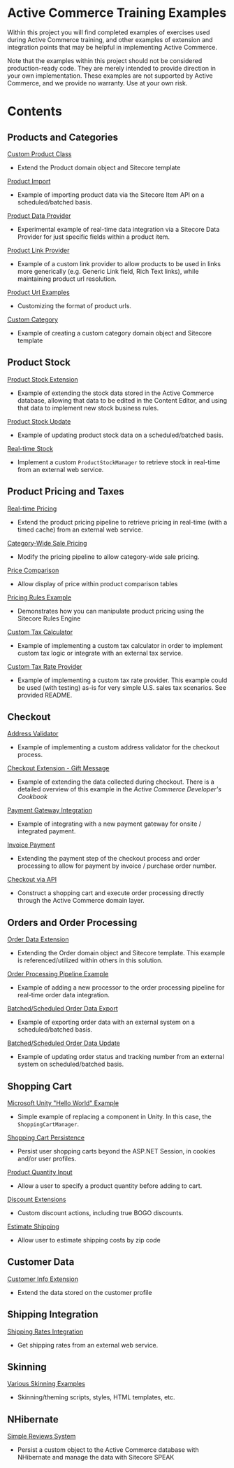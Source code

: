 Active Commerce Training Examples
========
Within this project you will find completed examples of exercises used during Active Commerce training,
and other examples of extension and integration points that may be helpful in implementing Active Commerce.

Note that the examples within this project should not be considered production-ready code. They are merely
intended to provide direction in your own implementation. These examples are not supported by Active Commerce,
and we provide no warranty. Use at your own risk.

# Contents

## Products and Categories

[Custom Product Class](./src/ActiveCommerce.Training.CustomProduct)
- Extend the Product domain object and Sitecore template

[Product Import](./src/ActiveCommerce.Training.ProductImport)
- Example of importing product data via the Sitecore Item API on a scheduled/batched basis.

[Product Data Provider](./src/ActiveCommerce.Training.ProductDataProvider)
- Experimental example of real-time data integration via a Sitecore Data Provider for just specific fields within a product item.

[Product Link Provider](./src/ActiveCommerce.Training.ProductLinkProvider)
- Example of a custom link provider to allow products to be used in links more generically (e.g. Generic Link field, Rich Text links), while maintaining product url resolution.

[Product Url Examples](./src/ActiveCommerce.Training.ProductUrl)
- Customizing the format of product urls.

[Custom Category](./src/ActiveCommerce.Training.CustomCategory)
- Example of creating a custom category domain object and Sitecore template


## Product Stock

[Product Stock Extension](./src/ActiveCommerce.Training.ProductStockExtension)
- Example of extending the stock data stored in the Active Commerce database, allowing that data to be edited in the Content Editor, and using that data to implement new stock business rules.

[Product Stock Update](./src/ActiveCommerce.Training.ProductStockUpdate)
- Example of updating product stock data on a scheduled/batched basis.

[Real-time Stock](./src/ActiveCommerce.Training.RealTimeStock)
- Implement a custom `ProductStockManager` to retrieve stock in real-time from an external web service.


## Product Pricing and Taxes

[Real-time Pricing](./src/ActiveCommerce.Training.RealTimePricing)
- Extend the product pricing pipeline to retrieve pricing in real-time (with a timed cache) from an external web service.

[Category-Wide Sale Pricing](./src/ActiveCommerce.Training.CategorySale)
- Modify the pricing pipeline to allow category-wide sale pricing.

[Price Comparison](./src/ActiveCommerce.Training.ComparePrice)
- Allow display of price within product comparison tables

[Pricing Rules Example](./src/ActiveCommerce.Training.PriceRules)
- Demonstrates how you can manipulate product pricing using the Sitecore Rules Engine

[Custom Tax Calculator](./src/ActiveCommerce.Training.TaxCalculator)
- Example of implementing a custom tax calculator in order to implement custom tax logic or integrate with an external tax service.

[Custom Tax Rate Provider](./src/ActiveCommerce.Training.TaxRateProvider)
- Example of implementing a custom tax rate provider. This example could be used (with testing) as-is for very simple U.S. sales tax scenarios. See provided README.

## Checkout

[Address Validator](./src/ActiveCommerce.Training.AddressValidator)
- Example of implementing a custom address validator for the checkout process.

[Checkout Extension - Gift Message](./src/ActiveCommerce.GiftMessage)
- Example of extending the data collected during checkout. There is a detailed overview of this example in the *Active Commerce Developer's Cookbook*

[Payment Gateway Integration](./src/ActiveCommerce.Training.OnsitePayment)
- Example of integrating with a new payment gateway for onsite / integrated payment.

[Invoice Payment](./src/ActiveCommerce.Training.InvoicePayment)
- Extending the payment step of the checkout process and order processing to allow for payment by invoice / purchase order number.

[Checkout via API](./src/ActiveCommerce.Training.CheckoutViaApi)
- Construct a shopping cart and execute order processing directly through the Active Commerce domain layer.

## Orders and Order Processing

[Order Data Extension](./src/ActiveCommerce.Training.OrderExtension)
- Extending the Order domain object and Sitecore template. This example is referenced/utilized within others in this solution.

[Order Processing Pipeline Example](./src/ActiveCommerce.Training.OrderProcessing)
- Example of adding a new processor to the order processing pipeline for real-time order data integration.

[Batched/Scheduled Order Data Export](./src/ActiveCommerce.Training.OrderBatching)
- Example of exporting order data with an external system on a scheduled/batched basis.

[Batched/Scheduled Order Data Update](./src/ActiveCommerce.Training.OrderUpdate)
- Example of updating order status and tracking number from an external system on scheduled/batched basis.


## Shopping Cart

[Microsoft Unity "Hello World" Example](./src/ActiveCommerce.Training.HelloWorld)
- Simple example of replacing a component in Unity. In this case, the `ShoppingCartManager`.

[Shopping Cart Persistence](./src/ActiveCommerce.Training.CartPersistence)
- Persist user shopping carts beyond the ASP.NET Session, in cookies and/or user profiles.

[Product Quantity Input](./src/ActiveCommerce.Training.ProductQuantity)
- Allow a user to specify a product quantity before adding to cart.

[Discount Extensions](./src/ActiveCommerce.Training.Discounts)
- Custom discount actions, including true BOGO discounts.

[Estimate Shipping](./src/ActiveCommerce.Training.EstimateShipping)
- Allow user to estimate shipping costs by zip code

## Customer Data

[Customer Info Extension](./src/ActiveCommerce.Training.CustomerInfo)
- Extend the data stored on the customer profile


## Shipping Integration

[Shipping Rates Integration](./src/ActiveCommerce.Training.ShippingIntegration)
- Get shipping rates from an external web service.


## Skinning

[Various Skinning Examples](./src/ActiveCommerce.Training.Web)
- Skinning/theming scripts, styles, HTML templates, etc.

## NHibernate

[Simple Reviews System](./src/ActiveCommerce.Training.SimpleReviews)
- Persist a custom object to the Active Commerce database with NHibernate and manage the data with Sitecore SPEAK